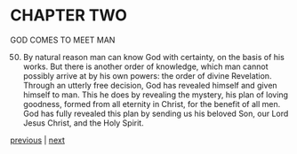 # CHAPTER TWO

GOD COMES TO MEET MAN

50. By natural reason man can know God with certainty, on the basis of his works. But there is another order of knowledge, which man cannot possibly arrive at by his own powers: the order of divine Revelation. Through an utterly free decision, God has revealed himself and given himself to man. This he does by revealing the mystery, his plan of loving goodness, formed from all eternity in Christ, for the benefit of all men. God has fully revealed this plan by sending us his beloved Son, our Lord Jesus Christ, and the Holy Spirit.

[previous](https://github.com/Tenari/non-fiction/blob/master/catechism/__PD.md) | [next](https://github.com/Tenari/non-fiction/blob/master/catechism/__PF.md)